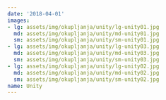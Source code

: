 ```yaml
---
date: '2018-04-01'
images:
- lg: assets/img/okupljanja/unity/lg-unity01.jpg
  md: assets/img/okupljanja/unity/md-unity01.jpg
  sm: assets/img/okupljanja/unity/sm-unity01.jpg
- lg: assets/img/okupljanja/unity/lg-unity03.jpg
  md: assets/img/okupljanja/unity/md-unity03.jpg
  sm: assets/img/okupljanja/unity/sm-unity03.jpg
- lg: assets/img/okupljanja/unity/lg-unity02.jpg
  md: assets/img/okupljanja/unity/md-unity02.jpg
  sm: assets/img/okupljanja/unity/sm-unity02.jpg
name: Unity
---
```

